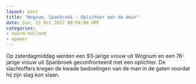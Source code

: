 ```yaml
---
layout: post
title: "Wognum, Spanbroek - Oplichter aan de deur"
date: Sun, 22 Oct 2017 09:54:00 GMT
categories: 
- noord-holland 
- opmeer 
---
```


Op zaterdagmiddag werden een 93-jarige vrouw uit Wognum en een 76-jarige vrouw uit Spanbroek geconfronteerd met een oplichter. De slachtoffers kregen de kwade bedoelingen van de man in de gaten voordat hij zijn slag kon slaan.
